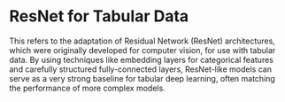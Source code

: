 # ResNet for Tabular Data

This refers to the adaptation of Residual Network (ResNet) architectures, which were originally developed for computer vision, for use with tabular data. By using techniques like embedding layers for categorical features and carefully structured fully-connected layers, ResNet-like models can serve as a very strong baseline for tabular deep learning, often matching the performance of more complex models. 